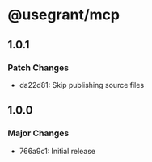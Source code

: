 # @usegrant/mcp

## 1.0.1

### Patch Changes

- da22d81: Skip publishing source files

## 1.0.0

### Major Changes

- 766a9c1: Initial release
